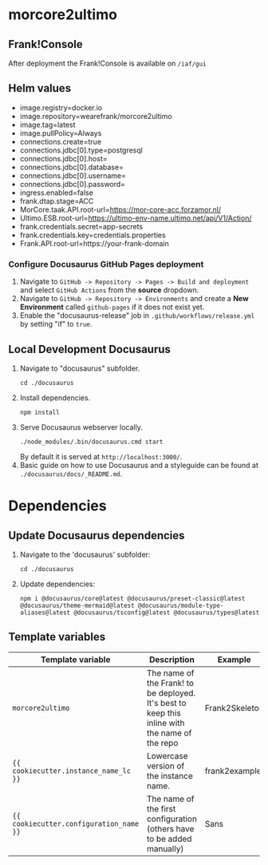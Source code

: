 # morcore2ultimo

## Frank!Console

After deployment the Frank!Console is available on `/iaf/gui`

## Helm values

- image.registry=docker.io
- image.repository=wearefrank/morcore2ultimo
- image.tag=latest
- image.pullPolicy=Always
- connections.create=true
- connections.jdbc[0].type=postgresql
- connections.jdbc[0].host=
- connections.jdbc[0].database=
- connections.jdbc[0].username=
- connections.jdbc[0].password=
- ingress.enabled=false
- frank.dtap.stage=ACC
- MorCore.taak.API.root-url=https://mor-core-acc.forzamor.nl/
- Ultimo.ESB.root-url=https://ultimo-env-name.ultimo.net/api/V1/Action/
- frank.credentials.secret=app-secrets
- frank.credentials.key=credentials.properties
- Frank.API.root-url=https://your-frank-domain

### Configure Docusaurus GitHub Pages deployment
1. Navigate to `GitHub -> Repository -> Pages -> Build and deployment` and select `GitHub Actions` from the **source** dropdown.
2. Navigate to `GitHub -> Repository -> Environments` and create a **New Environment** called `github-pages` if it does not exist yet.
3. Enable the "docusaurus-release" job in `.github/workflows/release.yml` by setting "if" to `true`.

## Local Development Docusaurus
1. Navigate to "docusaurus" subfolder.
    ```
    cd ./docusaurus
    ```
2. Install dependencies.
    ```
    npm install
    ```
3. Serve Docusaurus webserver locally.
    ```
    ./node_modules/.bin/docusaurus.cmd start
    ```
    By default it is served at `http://localhost:3000/`.
4. Basic guide on how to use Docusaurus and a styleguide can be found at `./docusaurus/docs/_README.md`.
# Dependencies
## Update Docusaurus dependencies
1. Navigate to the 'docusaurus' subfolder:
    ```
    cd ./docusaurus
    ```
2. Update dependencies:
    ```
    npm i @docusaurus/core@latest @docusaurus/preset-classic@latest @docusaurus/theme-mermaid@latest @docusaurus/module-type-aliases@latest @docusaurus/tsconfig@latest @docusaurus/types@latest
    ```

## Template variables

| Template variable             | Description                                                                                    | Example        |
|-------------------------------|------------------------------------------------------------------------------------------------|----------------|
| `morcore2ultimo`            | The name of the Frank! to be deployed. It's best to keep this inline with the name of the repo | Frank2Skeleton |
| `{{ cookiecutter.instance_name_lc }}`         | Lowercase version of the instance name.                                                        | frank2example  |
| `{{ cookiecutter.configuration_name }}`       | The name of the first configuration (others have to be added manually)                         | Sans           |
